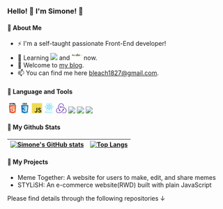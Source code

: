 <h3> Hello! 👋 I'm Simone! 👻 </h3>

<h4> 🐳 About Me </h4>

- ⚡ I'm a self-taught passionate Front-End developer!
- 🌱 Learning <img height="24" src="https://cdn.worldvectorlogo.com/logos/nextjs-2.svg"></img> and 
<img height="24" src="https://raw.githubusercontent.com/devicons/devicon/master/icons/nodejs/nodejs-original-wordmark.svg"></img> now.   
- 📝 Welcome to [my blog](https://simonecheng.github.io/).  
- 📫 You can find me here bleach1827@gmail.com.

<h4> 🐳 Language and Tools </h4>

<img height="24" src="https://raw.githubusercontent.com/devicons/devicon/master/icons/html5/html5-original-wordmark.svg"></img>
<img height="24" src="https://raw.githubusercontent.com/devicons/devicon/master/icons/css3/css3-original-wordmark.svg"></img>
<img height="24" src="https://raw.githubusercontent.com/devicons/devicon/master/icons/javascript/javascript-original.svg"></img>
<img height="24" src="https://raw.githubusercontent.com/devicons/devicon/master/icons/react/react-original-wordmark.svg"></img>
<img height="24" src="https://raw.githubusercontent.com/devicons/devicon/master/icons/redux/redux-original.svg"></img>
<img height="24" src="https://raw.githubusercontent.com/styled-components/brand/master/styled-components.png"></img>
<img height="24" src="https://www.vectorlogo.zone/logos/firebase/firebase-icon.svg"></img>
<img height="24" src="https://www.vectorlogo.zone/logos/git-scm/git-scm-icon.svg"></img>

<h4> 🐳 My Github Stats </h4>

|[![Simone's GitHub stats](https://github-readme-stats-seven-bice.vercel.app/api?username=SimoneCheng&show_icons=true&count_private=true&hide_border=true)](https://github.com/anuraghazra/github-readme-stats)|[![Top Langs](https://github-readme-stats-seven-bice.vercel.app/api/top-langs/?username=SimoneCheng&layout=compact&hide_border=true)](https://github.com/anuraghazra/github-readme-stats)|
|---|---|

<h4> 🐳 My Projects </h4>

- Meme Together: A website for users to make, edit, and share memes
- STYLiSH: An e-commerce website(RWD) built with plain JavaScript

Please find details through the following repositories ↓
